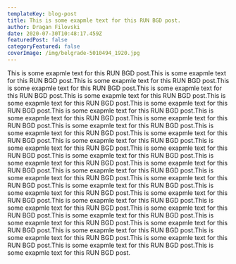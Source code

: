```yaml
---
templateKey: blog-post
title: This is some exapmle text for this RUN BGD post.
author: Dragan Filovski
date: 2020-07-30T10:48:17.459Z
featuredPost: false
categoryFeatured: false
coverImage: /img/belgrade-5010494_1920.jpg
---
```

This is some exapmle text for this RUN BGD post.This is some exapmle text for this RUN BGD post.This is some exapmle text for this RUN BGD post.This is some exapmle text for this RUN BGD post.This is some exapmle text for this RUN BGD post.This is some exapmle text for this RUN BGD post.This is some exapmle text for this RUN BGD post.This is some exapmle text for this RUN BGD post.This is some exapmle text for this RUN BGD post.This is some exapmle text for this RUN BGD post.This is some exapmle text for this RUN BGD post.This is some exapmle text for this RUN BGD post.This is some exapmle text for this RUN BGD post.This is some exapmle text for this RUN BGD post.This is some exapmle text for this RUN BGD post.This is some exapmle text for this RUN BGD post.This is some exapmle text for this RUN BGD post.This is some exapmle text for this RUN BGD post.This is some exapmle text for this RUN BGD post.This is some exapmle text for this RUN BGD post.This is some exapmle text for this RUN BGD post.This is some exapmle text for this RUN BGD post.This is some exapmle text for this RUN BGD post.This is some exapmle text for this RUN BGD post.This is some exapmle text for this RUN BGD post.This is some exapmle text for this RUN BGD post.This is some exapmle text for this RUN BGD post.This is some exapmle text for this RUN BGD post.This is some exapmle text for this RUN BGD post.This is some exapmle text for this RUN BGD post.This is some exapmle text for this RUN BGD post.This is some exapmle text for this RUN BGD post.This is some exapmle text for this RUN BGD post.This is some exapmle text for this RUN BGD post.This is some exapmle text for this RUN BGD post.This is some exapmle text for this RUN BGD post.This is some exapmle text for this RUN BGD post.